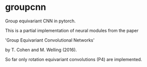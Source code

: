 # groupcnn
Group equivariant CNN in pytorch.

This is a partial implementation of neural modules from the paper

'Group Equivariant Convolutional Networks'

by T. Cohen and M. Welling (2016).

So far only rotation equivariant convolutions (P4) are implemented. 

